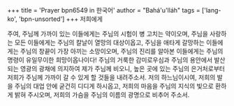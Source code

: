 +++
title = 'Prayer bpn6549 in 한국어'
author = "Bahá'u'lláh"
tags = ['lang-ko', 'bpn-unsorted']
+++
저희에게

주여, 주님께 가까이 있는 이들에게는 주님의 시험이 병 고치는 약이오며, 주님을 사랑하는 모든 이들에게는 주님의 칼날이 열망의 대상이옵고, 주님을 애타게 갈망하는 이들에게는 주님의 창끝이 가장 아끼는 소망이오며, 주님의 진리를 알아본 이들에게는 주님의 명령이 유일무이한 희망이옵나이다! 주님의 거룩한 감미로우심과 주님의 용안에서 발산되는 영광의 광채에 의지하여 제가 주님께 비오니, 높은 곳에 있는 주님의 은거처로부터 저희가 주님께 가까이 갈 수 있게 할 것들을 내려주소서. 저의 하느님이시여, 저희의 발을 주님의 대업 안에 굳건히 디디게 하시옵고, 저희의 마음을 주님의 지식의 빛으로 환하게 밝혀 주시오며, 저희의 가슴을 주님의 이름의 광명으로 비추어 주소서.

